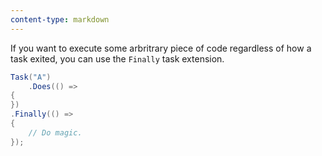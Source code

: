 ```yaml
---
content-type: markdown
---
```


If you want to execute some arbritrary piece of code regardless of how a task exited, you can use the `Finally` task extension.

```csharp
Task("A")
    .Does(() =>
{
})
.Finally(() =>
{  
    // Do magic.
});
```